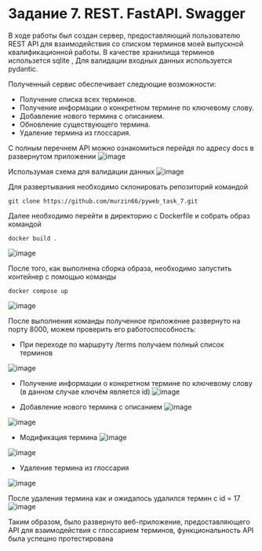 # Задание 7. REST. FastAPI. Swagger

В ходе работы был создан сервер, предоставляющий пользователю REST API для взаимодействия со списком терминов моей выпускной квалификационной работы. 
В качестве хранилища терминов использется sqlite , Для валидации входных данных используется pydantic. 

Полученный сервис обеспечивает следующие возможности:
+ Получение списка всех терминов.
+ Получение информации о конкретном термине по ключевому слову.
+ Добавление нового термина с описанием.
+ Обновление существующего термина.
+ Удаление термина из глоссария.

С полным перечнем API можно ознакомиться перейдя по адресу docs в развернутом приложении
![image](https://github.com/user-attachments/assets/495713a9-3c5f-4d71-adb8-458119bece56)

Использумая схема для валидации данных
![image](https://github.com/user-attachments/assets/6708739c-7e18-42b0-8879-56cf6d0a83b2)


Для развертывания необходимо склонировать репозиторий командой 
```
git clone https://github.com/murzin66/pyweb_task_7.git
```

Далее необходимо перейти в директорию с Dockerfile и собрать образ командой 
```
docker build .
```
![image](https://github.com/user-attachments/assets/515a42e5-ee75-46c7-9576-24e2877b1b1f)

После того, как выполнена сборка образа, необходимо запустить контейнер с помощью команды
```
docker compose up
```
![image](https://github.com/user-attachments/assets/2c14f9c6-889b-4057-afa6-2b1208055b48)

После выполнения команды полученное приложение развернуто на порту 8000, можем проверить его работоспособность:

+ При переходе по маршруту /terms получаем полный список терминов

![image](https://github.com/user-attachments/assets/3c7599c3-ca28-4b59-a082-7865f794a3ff)

+ Получение информации о конкретном термине по ключевому слову (в данном случае ключём является id)
![image](https://github.com/user-attachments/assets/e2bea921-2b58-4819-8689-fe69800b5513)

+ Добавление нового термина с описанием
![image](https://github.com/user-attachments/assets/ba18d250-75ae-4c36-bb2a-592ee48a9a4f)

![image](https://github.com/user-attachments/assets/4edba429-e26e-45cc-b702-bab64b2092b5)

+ Модификация термина
![image](https://github.com/user-attachments/assets/c22075a9-dc00-4e50-a721-eaa4cd2691a4)

![image](https://github.com/user-attachments/assets/70ee812b-81ec-4059-81bf-92fba64558ad)

+ Удаление термина из глоссария

![image](https://github.com/user-attachments/assets/030ee92d-1e1b-42e1-ad88-05e064c4f491)

После удаления термина как и ожидалось удалился термин с id = 17
![image](https://github.com/user-attachments/assets/379519b3-27ca-40cd-b61c-2a0a594f165f)

Таким образом, было развернуто веб-приложение, предоставляющего API для взаимодействия с глоссарием терминов, функциональность API была успешно протестирована



